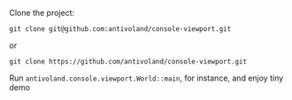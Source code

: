 Clone the project:

```
git clone git@github.com:antivoland/console-viewport.git
```

or

```
git clone https://github.com/antivoland/console-viewport.git
```

Run `antivoland.console.viewport.World::main`, for instance, and enjoy tiny demo
